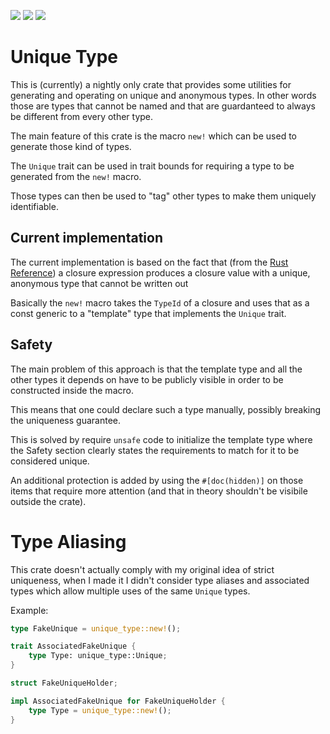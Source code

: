[![](https://img.shields.io/crates/v/unique-type)](https://crates.io/crates/unique-type)
[![](https://img.shields.io/docsrs/unique-type)](https://docs.rs/unique-type/latest/)
[![](https://img.shields.io/crates/l/unique-type)](https://github.com/Rimpampa/unique-type)

# Unique Type

This is (currently) a nightly only crate that provides some utilities
for generating and operating on unique and anonymous types.
In other words those are types that cannot be named and that are guardanteed
to always be different from every other type.

The main feature of this crate is the macro `new!` which can be used
to generate those kind of types.

The `Unique` trait can be used in trait bounds for requiring a type
to be generated from the `new!` macro.

Those types can then be used to "tag" other types to make them uniquely identifiable.

## Current implementation

The current implementation is based on the fact that
(from the [Rust Reference](https://doc.rust-lang.org/reference/types/closure.html))
a closure expression produces a closure value with a unique, anonymous type that cannot be written out

Basically the `new!` macro takes the `TypeId` of a closure and uses that as a const generic
to a "template" type that implements the `Unique` trait.

## Safety

The main problem of this approach is that the template type and all the other
types it depends on have to be publicly visible in order to be constructed inside the macro.

This means that one could declare such a type manually, possibly breaking the uniqueness guarantee.

This is solved by require `unsafe` code to initialize the template type where the Safety section
clearly states the requirements to match for it to be considered unique.

An additional protection is added by using the `#[doc(hidden)]` on those items that require
more attention (and that in theory shouldn't be visibile outside the crate).

# Type Aliasing

This crate doesn't actually comply with my original idea of strict uniqueness, when I made it I didn't consider type aliases and associated types which allow multiple uses of the same `Unique` types.

Example:
```rust
type FakeUnique = unique_type::new!();

trait AssociatedFakeUnique {
    type Type: unique_type::Unique;
}

struct FakeUniqueHolder;

impl AssociatedFakeUnique for FakeUniqueHolder {
    type Type = unique_type::new!();
}
```
